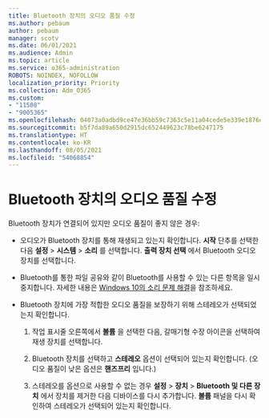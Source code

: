 ```yaml
---
title: Bluetooth 장치의 오디오 품질 수정
ms.author: pebaum
author: pebaum
manager: scotv
ms.date: 06/01/2021
ms.audience: Admin
ms.topic: article
ms.service: o365-administration
ROBOTS: NOINDEX, NOFOLLOW
localization_priority: Priority
ms.collection: Adm_O365
ms.custom:
- "11508"
- "9005365"
ms.openlocfilehash: 04073a0adbd9ce47e36bb59c7363c5e11a04cede5e339e1876eb6aa374b3762c
ms.sourcegitcommit: b5f7da89a650d2915dc652449623c78be6247175
ms.translationtype: HT
ms.contentlocale: ko-KR
ms.lasthandoff: 08/05/2021
ms.locfileid: "54068854"
---
```

# <a name="fix-the-audio-quality-of-my-bluetooth-device"></a>Bluetooth 장치의 오디오 품질 수정

Bluetooth 장치가 연결되어 있지만 오디오 품질이 좋지 않은 경우:

- 오디오가 Bluetooth 장치를 통해 재생되고 있는지 확인합니다. **시작** 단추를 선택한 다음 **설정** > **시스템** > **소리** 를 선택합니다. **출력 장치 선택** 에서 Bluetooth 오디오 장치를 선택합니다.

- Bluetooth를 통한 파일 공유와 같이 Bluetooth를 사용할 수 있는 다른 항목을 일시 중지합니다. 자세한 내용은 [Windows 10의 소리 문제 해결](https://support.microsoft.com/en-us/help/4026994)을 참조하세요.

- Bluetooth 장치에 가장 적합한 오디오 품질을 보장하기 위해 스테레오가 선택되었는지 확인합니다.
    1. 작업 표시줄 오른쪽에서 **볼륨** 을 선택한 다음, 갈매기형 수장 아이콘을 선택하여 재생 장치를 선택합니다.

    1. Bluetooth 장치를 선택하고 **스테레오** 옵션이 선택되어 있는지 확인합니다. (오디오 품질이 낮은 옵션은 **핸즈프리** 입니다.)

    1. 스테레오를 옵션으로 사용할 수 없는 경우 **설정** > **장치** > **Bluetooth 및 다른 장치** 에서 장치를 제거한 다음 디바이스를 다시 추가합니다. **볼륨** 패널을 다시 확인하여 스테레오가 선택되어 있는지 확인합니다.

